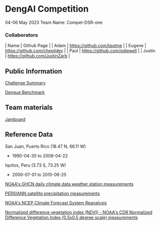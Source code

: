 # DengAI Competition
04-06 May 2023
Team Name: Compet-DSR-one

### Collaborators
| Name | Github Page |
| Adam | https://github.com/tautme |
| Eugene | https://github.com/chepildev |
| Paul | https://github.com/pdjewell |
| Justin | https://github.com/JustinZarb |


## Public Information

[Challenge Summary](https://www.drivendata.org/competitions/44/dengai-predicting-disease-spread/)

[Dengue Benchmark](https://drivendata.co/blog/dengue-benchmark/)


## Team materials

[Jamboard](https://jamboard.google.com/d/1YuALpnYI4WsycboFwNx72DvM8-dTl9qIeCIxW5qUNeg/edit?usp=sharing)


## Reference Data

San Juan, Puerto Rico (18.47 N, 66.11 W)
- 1990-04-30 to 2008-04-22

Iquitos, Peru (3.73 S, 73.25 W)
- 2000-07-01 to 2010-06-25

[NOAA's GHCN daily climate data weather station measurements](https://www.ncei.noaa.gov/products/land-based-station/global-historical-climatology-network-daily)

[PERSIANN satellite precipitation measurements](https://www.ncei.noaa.gov/products/climate-data-records/precipitation-persiann)

[NOAA's NCEP Climate Forecast System Reanalysis](https://rda.ucar.edu/datasets/ds093-0/)

[Normalized difference vegetation index (NDVI) - NOAA's CDR Normalized Difference Vegetation Index (0.5x0.5 degree scale) measurements](https://www.ncei.noaa.gov/products/climate-data-records/normalized-difference-vegetation-index)